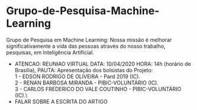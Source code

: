 # Grupo-de-Pesquisa-Machine-Learning
Grupo de Pesquisa em Machine Learning: Nossa missão é melhorar significativamente a vida das pessoas através do nosso trabalho, pesquisas, em Inteligência Artificial.
- ATENCAO:  REUNIAO VIRTUAL
DATA: 10/04/2020
HORA: 14h (horário de Brasilia), 
PAUTA: Apresentação dos bolsistas do Projeto:\
1 - EDSON RODRIGO DE OLIVEIRA - Pard 2019 (IC).\
2 - RENAN BARBOSA MIRANDA - PIBIC-VOLUNTÁRIO (IC).\
3 - CARLOS FREDERICO DO VALE COUTINHO - PIBIC-VOLUNTÁRIO (IC).\
- FALAR SOBRE A ESCRITA DO ARTIGO 
